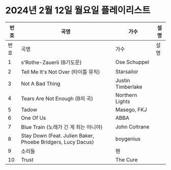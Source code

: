# 2024년 2월 12일 월요일 플레이리스트

| 번호 | 곡명 | 가수 | 설명 |
|------|------|------|------|
| 번호 | 곡명 | 가수 | 설명 |
| 1 | s'Rothe-Zauerli (B기도문) | Ose Schuppel |  |
| 2 | Tell Me It's Not Over (타이틀 뮤직) | Starsailor |  |
| 3 | Not A Bad Thing | Justin Timberlake |  |
| 4 | Tears Are Not Enough (B의 곡) | Northern Lights |  |
| 5 | Tadow | Masego, FKJ |  |
| 6 | One Of Us | ABBA |  |
| 7 | Blue Train (노래가 긴 게 죄는 아니야) | John Coltrane |  |
| 8 | Stay Down (Feat. Julien Baker, Phoebe Bridgers, Lucy Dacus) | boygenius |  |
| 9 | 소리들 | 헨 |  |
| 10 | Trust | The Cure |  |
